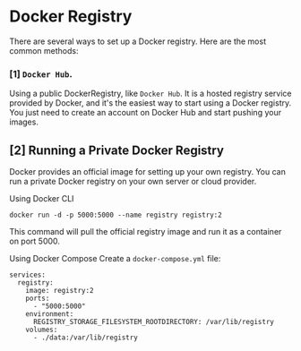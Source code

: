 # Docker Registry

There are several ways to set up a Docker registry. Here are the most common methods:

### [1] `Docker Hub`.
Using a public DockerRegistry, like `Docker Hub`. It is a hosted registry service provided by Docker, and it's the easiest way to start using a Docker registry. You just need to create an account on Docker Hub and start pushing your images.

## [2] Running a Private Docker Registry
Docker provides an official image for setting up your own registry. You can run a private Docker registry on your own server or cloud provider.

Using Docker CLI

    docker run -d -p 5000:5000 --name registry registry:2

This command will pull the official registry image and run it as a container on port 5000.

Using Docker Compose
Create a `docker-compose.yml` file:

```version: '3'
services:
  registry:
    image: registry:2
    ports:
      - "5000:5000"
    environment:
      REGISTRY_STORAGE_FILESYSTEM_ROOTDIRECTORY: /var/lib/registry
    volumes:
      - ./data:/var/lib/registry
```
